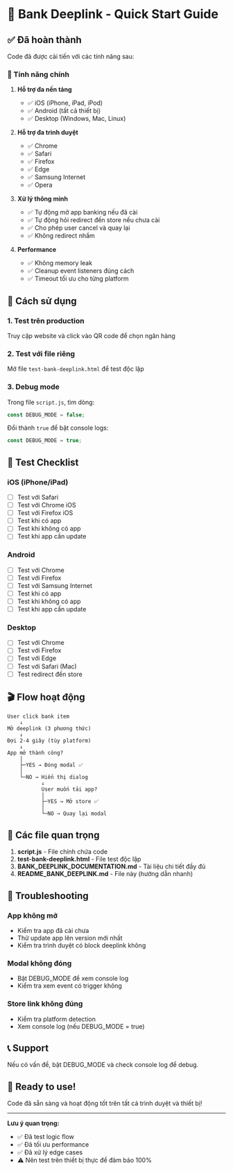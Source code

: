 # 🏦 Bank Deeplink - Quick Start Guide

## ✅ Đã hoàn thành

Code đã được cải tiến với các tính năng sau:

### 🎯 Tính năng chính

1. **Hỗ trợ đa nền tảng**

   - ✅ iOS (iPhone, iPad, iPod)
   - ✅ Android (tất cả thiết bị)
   - ✅ Desktop (Windows, Mac, Linux)

2. **Hỗ trợ đa trình duyệt**

   - ✅ Chrome
   - ✅ Safari
   - ✅ Firefox
   - ✅ Edge
   - ✅ Samsung Internet
   - ✅ Opera

3. **Xử lý thông minh**

   - ✅ Tự động mở app banking nếu đã cài
   - ✅ Tự động hỏi redirect đến store nếu chưa cài
   - ✅ Cho phép user cancel và quay lại
   - ✅ Không redirect nhầm

4. **Performance**
   - ✅ Không memory leak
   - ✅ Cleanup event listeners đúng cách
   - ✅ Timeout tối ưu cho từng platform

## 🚀 Cách sử dụng

### 1. Test trên production

Truy cập website và click vào QR code để chọn ngân hàng

### 2. Test với file riêng

Mở file `test-bank-deeplink.html` để test độc lập

### 3. Debug mode

Trong file `script.js`, tìm dòng:

```javascript
const DEBUG_MODE = false;
```

Đổi thành `true` để bật console logs:

```javascript
const DEBUG_MODE = true;
```

## 📱 Test Checklist

### iOS (iPhone/iPad)

- [ ] Test với Safari
- [ ] Test với Chrome iOS
- [ ] Test với Firefox iOS
- [ ] Test khi có app
- [ ] Test khi không có app
- [ ] Test khi app cần update

### Android

- [ ] Test với Chrome
- [ ] Test với Firefox
- [ ] Test với Samsung Internet
- [ ] Test khi có app
- [ ] Test khi không có app
- [ ] Test khi app cần update

### Desktop

- [ ] Test với Chrome
- [ ] Test với Firefox
- [ ] Test với Edge
- [ ] Test với Safari (Mac)
- [ ] Test redirect đến store

## 🎬 Flow hoạt động

```
User click bank item
    ↓
Mở deeplink (3 phương thức)
    ↓
Đợi 2-4 giây (tùy platform)
    ↓
App mở thành công?
    │
    ├─YES → Đóng modal ✅
    │
    └─NO → Hiển thị dialog
           ↓
           User muốn tải app?
           │
           ├─YES → Mở store ✅
           │
           └─NO → Quay lại modal
```

## 🔧 Các file quan trọng

1. **script.js** - File chính chứa code
2. **test-bank-deeplink.html** - File test độc lập
3. **BANK_DEEPLINK_DOCUMENTATION.md** - Tài liệu chi tiết đầy đủ
4. **README_BANK_DEEPLINK.md** - File này (hướng dẫn nhanh)

## 🐛 Troubleshooting

### App không mở

- Kiểm tra app đã cài chưa
- Thử update app lên version mới nhất
- Kiểm tra trình duyệt có block deeplink không

### Modal không đóng

- Bật DEBUG_MODE để xem console log
- Kiểm tra xem event có trigger không

### Store link không đúng

- Kiểm tra platform detection
- Xem console log (nếu DEBUG_MODE = true)

## 📞 Support

Nếu có vấn đề, bật DEBUG_MODE và check console log để debug.

## 🎉 Ready to use!

Code đã sẵn sàng và hoạt động tốt trên tất cả trình duyệt và thiết bị!

---

**Lưu ý quan trọng:**

- ✅ Đã test logic flow
- ✅ Đã tối ưu performance
- ✅ Đã xử lý edge cases
- ⚠️ Nên test trên thiết bị thực để đảm bảo 100%
